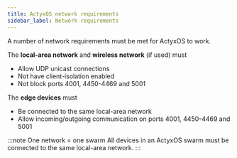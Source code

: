 ```yaml
---
title: ActyxOS network requirements
sidebar_label: Network requirements
---
```


A number of network requirements must be met for ActyxOS to work.

The **local-area network** and **wireless network** (if used) must

- Allow UDP unicast connections
- Not have client-isolation enabled
- Not block ports 4001, 4450-4469 and 5001

The **edge devices** must

- Be connected to the same local-area network
- Allow incoming/outgoing communication on ports 4001, 4450-4469 and 5001

:::note One network = one swarm
All devices in an ActyxOS swarm must be connected to the same local-area network.
:::
